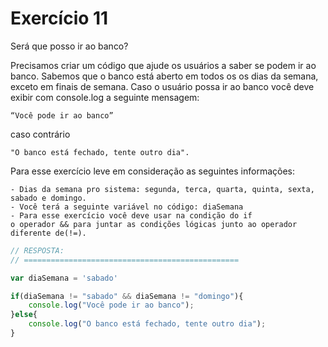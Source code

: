 

# Exercício 11

Será que posso ir ao banco?

Precisamos criar um código que ajude os usuários a saber se podem ir ao banco. Sabemos que o banco está aberto em todos os os dias da semana, exceto em  finais de semana. Caso o usuário possa ir ao banco você deve exibir com console.log a seguinte mensagem: 

    “Você pode ir ao banco” 
    
caso contrário 

    "O banco está fechado, tente outro dia".

Para esse exercício leve em consideração as seguintes informações:

    - Dias da semana pro sistema: segunda, terca, quarta, quinta, sexta, sabado e domingo.
    - Você terá a seguinte variável no código: diaSemana
    - Para esse exercício você deve usar na condição do if 
    o operador && para juntar as condições lógicas junto ao operador diferente de(!=).

```javascript
// RESPOSTA:
// ================================================

var diaSemana = 'sabado'

if(diaSemana != "sabado" && diaSemana != "domingo"){
    console.log("Você pode ir ao banco");
}else{
    console.log("O banco está fechado, tente outro dia");
}

```